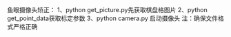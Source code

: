 鱼眼摄像头矫正：
1、python get_picture.py先获取棋盘格图片
2、python get_point_data获取标定参数
3、python camera.py 启动摄像头
注：确保文件格式严格正确

